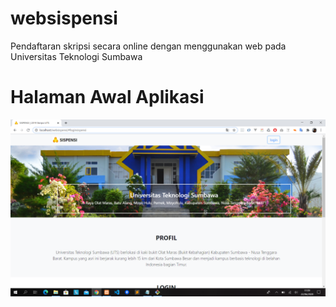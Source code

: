 # websispensi
Pendaftaran skripsi secara online dengan menggunakan web pada Universitas Teknologi Sumbawa 

# Halaman Awal Aplikasi

![](/assets/img/awal.png)
